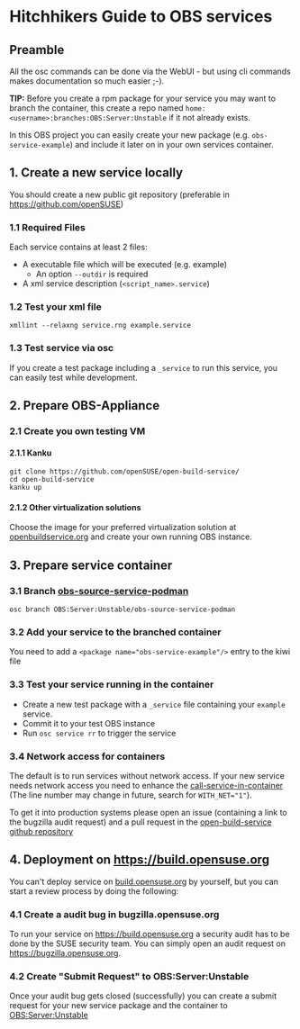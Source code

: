 # Hitchhikers Guide to OBS services

## Preamble

All the osc commands can be done via the WebUI -
but using cli commands makes documentation so much easier ;-).

**TIP:**
Before you create a rpm package for your service you may want to branch the container,
this create a repo named `home:<username>:branches:OBS:Server:Unstable` if it
not already exists.

In this OBS project you can easily create your new package (e.g. `obs-service-example`)
and include it later on in your own services container.


## 1. Create a new service locally

You should create a new public git repository (preferable in https://github.com/openSUSE)


### 1.1 Required Files


Each service contains at least 2 files:

* A executable file which will be executed (e.g. example)
  * An option `--outdir` is required
* A xml service description (`<script_name>.service`)


### 1.2 Test your xml file


```
xmllint --relaxng service.rng example.service
```


### <a name=test_via_osc>1.3 Test service via osc</a>

If you create a test package including a `_service` to run this service, you can easily
test while development.


## <a name=prepare_obs_appliance>2. Prepare OBS-Appliance</a>

### <a name=create_testing_vm>2.1 Create you own testing VM</a>

#### <a name=create_testing_vm_kanku>2.1.1 Kanku</a>

```
git clone https://github.com/openSUSE/open-build-service/
cd open-build-service
kanku up
```


#### <a name=create_testing_vm_other>2.1.2 Other virtualization solutions</a>

Choose the image for your preferred virtualization solution at [openbuildservice.org](https://openbuildservice.org/download/other/)
and create your own running OBS instance.


## <a name=prepare_service_container>3. Prepare service container</a>

### <a name=branch_service_container>3.1 Branch [obs-source-service-podman](https://build.opensuse.org/package/show/OBS:Server:Unstable/obs-source-service-podman)</a>


```
osc branch OBS:Server:Unstable/obs-source-service-podman
```

### <a name=add_service_to_container>3.2 Add your service to the branched container</a>

You need to add a `<package name="obs-service-example"/>` entry to the kiwi file


### <a name=test_service_container>3.3 Test your service running in the container</a>

* Create a new test package with a `_service` file containing your `example` service.
* Commit it to your test OBS instance
* Run `osc service rr` to trigger the service


### 3.4 Network access for containers

The default is to run services without network access. If your new service needs
network access you need to enhance the [call-service-in-container](https://github.com/openSUSE/open-build-service/blob/master/src/backend/call-service-in-container#L72)
(The line number may change in future, search for `WITH_NET="1"`).

To get it into production systems please open an issue
(containing a link to the bugzilla audit request) and a pull request in the [open-build-service github repository](https://github.com/openSUSE/open-build-service/)


## <a name=deployment_oo>4. Deployment on https://build.opensuse.org</a>

You can't deploy service on [build.opensuse.org](https://build.opensuse.org) by yourself,
but you can start a review process by doing the following:


### <a name=create_audit_bug>4.1 Create a audit bug in bugzilla.opensuse.org</a>

To run your service on https://build.opensuse.org a security audit has to be done
by the SUSE security team. You can simply open an audit request on
https://bugzilla.opensuse.org.


### <a name=create_sr>4.2 Create "Submit Request" to OBS:Server:Unstable</a>

Once your audit bug gets closed (successfully) you can create a submit request
for your new service package and the container to
[OBS:Server:Unstable](https://build.opensuse.org/project/show/OBS:Server:Unstable)
